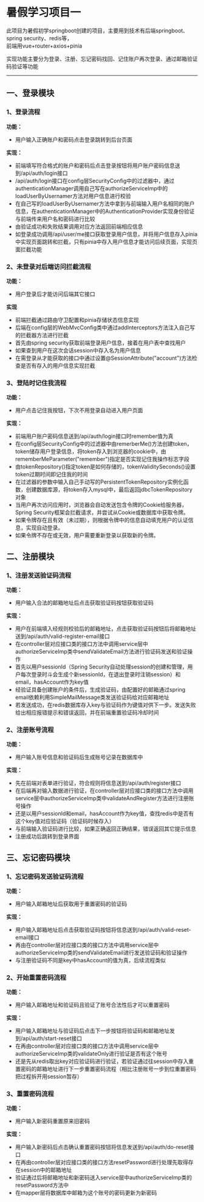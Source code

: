  # 暑假学习项目一
此项目为暑假初学springboot创建的项目，主要用到技术有后端springboot、spring security、redis等，  
前端用vue+router+axios+pinia  

实现功能主要分为登录、注册、忘记密码找回、记住账户再次登录、通过邮箱验证码验证等功能
***
## 一、登录模块 
### 1、登录流程
**功能：**
* 用户输入正确账户和密码点击登录跳转到后台页面  

**实现：**
* 前端填写符合格式的账户和密码后点击登录按钮将用户账户密码信息送到/api/auth/login接口
* /api/auth/login接口在config层SecurityConfig中的过滤器中，通过authenticationManager调用自己写在authorizeServiceImp中的loadUserByUsernamer方法对用户信息进行校验
* 在自己写的loadUserByUsernamer方法中拿到与前端输入用户名相同的账户信息，在authenticationManager中的AuthenticationProvider实现身份验证与前端传来用户名和密码进行比较
* 由验证成功和失败结果调用对应方法返回前端相应信息
* 如登录成功调用/api/user/me接口获取登录用户信息，并将用户信息存入pinia中实现页面跳转和拦截，只有pinia中存入用户信息才能访问后续页面，实现页面拦截功能

### 2、未登录对后端访问拦截流程

**功能：**
* 用户登录后才能访问后端其它接口  

**实现**
* 前端拦截通过路由守卫配置和pinia存储状态信息实现
* 后端在config层的WebMvcConfig类中通过addInterceptors方法注入自己写的拦截器方法进行拦截
* 首先由spring security获取前端登录用户信息，接着在用户表中查找用户
* 如果查到用户在这次会话session中存入名为用户信息
* 在需登录从才能获取的接口中通过设置@SessionAttribute("account")方法检查是否有存入的用户信息实现拦截
### 3、登陆时记住我流程
**功能：**
* 用户点击记住我按钮，下次不用登录自动进入用户页面  

**实现：**
* 前端用户账户密码信息送到/api/auth/login接口时remember值为真
* 在config层SecurityConfig中的过滤器中由remerberMe()方法创建token，token储存用户登录信息，将token存入到浏览器的cookie中，由rememberMeParameter("remember")指定是否实现记住我操作标志字段
* 由tokenRepository()指定token是如何存储的，tokenValiditySeconds()设置token过期时间即记住我的时间
* 在过滤器的参数中输入自己手动写的PersistentTokenRepository实例化函数，创建数据库源，将token存入mysql中，最后返回jdbcTokenRepository对象
* 当用户再次访问应用时，浏览器会自动发送包含令牌的Cookie给服务器，Spring Security框架会拦截请求，并尝试从Cookie或数据库中获取令牌。
* 如果令牌存在且有效（未过期），则根据令牌中的信息自动填充用户的认证信息，实现自动登录。
* 如果令牌不存在或无效，用户需要重新登录以获取新的令牌。
## 二、注册模块 
### 1、注册发送验证码流程
**功能：**
* 用户输入合法的邮箱地址后点击获取验证码按钮获取验证码

**实现：**
* 用户在前端填入经规则校验后的邮箱地址，点击获取验证码按钮后将邮箱地址送到/api/auth/valid-register-email接口
* 在controller层对应接口类的接口方法中调用service层中authorizeServiceImp类中sendValidateEmail方法进行验证码发送和验证操作
* 首先以用户sessionId（Spring Security自动处理session的创建和管理，用户每次登录时斗会生成个新sessionId，在退出登录时注销session）和email，hasAccount作为key值
* 经验证具备创建账户的条件后，生成验证码，由配置好的邮箱通过spring email依赖利用SimpleMailMessage类发送验证码给对应邮箱地址
* 若发送成功，在redis数据库存入key与验证码作为键值对供下一步。发送失败给出相应报错提示和错误返回，并在前端重置验证码冷却时间
### 2、注册账号流程
**功能：**
* 用户输入账号信息和验证码后生成账号记录在数据库中   

**实现：**
* 先在前端对表单进行验证，符合规则将信息送到/api/auth/register接口
* 在后端再对输入数据进行验证，在controller层对应接口类的接口方法中调用service层中authorizeServiceImp类中validateAndRegister方法进行注册账号操作
* 还是以用户sessionId和email，hasAccount作为key值，查找redis中是否有这个key值对应验证码（验证码时候存入）
* 与前端输入验证码进行比较，如果正确返回正确结果，错误返回其它提示信息
* 注册成功后跳转到登录界面
## 三、忘记密码模块 
### 1、忘记密码发送验证码流程
**功能：**
* 用户输入邮箱地址后获取用于重置密码的验证码  

**实现：**
* 用户输入邮箱地址后点击获取验证码按钮将信息送到/api/auth/valid-reset-email接口
* 再由在controller层对应接口类的接口方法中调用service层中authorizeServiceImp类的sendValidateEmail进行发送验证码和验证操作
* 与注册验证码不同是key中hasAccount的值为真，后续流程类似
### 2、开始重置密码流程
**功能：**
* 用户输入邮箱地址和验证码且验证了账号合法性后才可以重置密码   

**实现：**
* 用户输入邮箱地址与验证码后点击下一步按钮将验证码和邮箱地址发到/api/auth/start-reset接口
* 在再由controller层对应接口类的接口方法中调用service层中authorizeServiceImp类的validateOnly进行验证是否有这个账号
* 还是先从redis取出key对应验证码进行验证，若验证通过往session中存入重置密码的邮箱地址进行下一步重置密码流程（相比注册账号一步到位重置密码把过程拆开用session暂存）
### 3、重置密码流程
**功能：**
* 用户输入新密码重置原来旧密码

**实现：**
* 用户输入新密码后点击确认重置密码按钮将信息发送到/api/auth/do-reset接口
* 在再由controller层对应接口类的接口方法resetPassword进行处理先取得存在session中的邮箱地址
* 验证通过后将邮箱地址和新密码送入service层中authorizeServiceImp类的resetPassword方法中
* 在mapper层将数据库中邮箱为这个账号的密码更新为新密码
